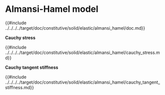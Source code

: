 # Almansi-Hamel model

{{#include ../../../../target/doc/constitutive/solid/elastic/almansi_hamel/doc.md}}

**Cauchy stress**

{{#include ../../../../target/doc/constitutive/solid/elastic/almansi_hamel/cauchy_stress.md}}

**Cauchy tangent stiffness**

{{#include ../../../../target/doc/constitutive/solid/elastic/almansi_hamel/cauchy_tangent_stiffness.md}}
